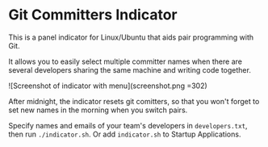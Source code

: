 Git Committers Indicator
========================

This is a panel indicator for Linux/Ubuntu that aids pair programming with Git.

It allows you to easily select multiple committer names when there are several
developers sharing the same machine and writing code together.

![Screenshot of indicator with menu](screenshot.png =302)

After midnight, the indicator resets git comitters, so that you won't forget
to set new names in the morning when you switch pairs.

Specify names and emails of your team's developers in `developers.txt`, then
run `./indicator.sh`. Or add `indicator.sh` to Startup Applications.
